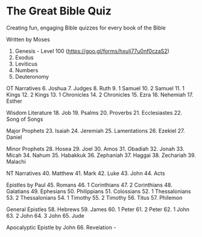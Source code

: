 # The Great Bible Quiz
Creating fun, engaging Bible quizzes for every book of the Bible

Written by Moses 
1. Genesis - Level 100 (https://goo.gl/forms/hxulj77u0nf0czaS2)
2. Exodus 
3. Leviticus 
4. Numbers 
5. Deuteronomy 

OT Narratives 
6. Joshua 
7. Judges 
8. Ruth 
9. 1 Samuel 
10. 2 Samuel 
11. 1 Kings 
12. 2 Kings 
13. 1 Chronicles 
14. 2 Chronicles 
15. Ezra 
16. Nehemiah 
17. Esther 

Wisdom Literature 
18. Job 
19. Psalms 
20. Proverbs 
21. Ecclesiastes 
22. Song of Songs 

Major Prophets 
23. Isaiah 
24. Jeremiah 
25. Lamentations 
26. Ezekiel 
27. Daniel 

Minor Prophets 
28. Hosea 
29. Joel 
30. Amos 
31. Obadiah 
32. Jonah 
33. Micah 
34. Nahum 
35. Habakkuk 
36. Zephaniah 
37. Haggai 
38. Zechariah 
39. Malachi 

NT Narratives 
40. Matthew 
41. Mark 
42. Luke 
43. John 
44. Acts 

Epistles by Paul 
45. Romans 
46. 1 Corinthians 
47. 2 Corinthians 
48. Galatians 
49. Ephesians 
50. Philippians 
51. Colossians 
52. 1 Thessalonians 
53. 2 Thessalonians 
54. 1 Timothy 
55. 2 Timothy 
56. Titus 
57. Philemon 

General Epistles 
58. Hebrews 
59. James 
60. 1 Peter 
61. 2 Peter 
62. 1 John 
63. 2 John 
64. 3 John 
65. Jude 

Apocalyptic Epistle by John 
66. Revelation - 


